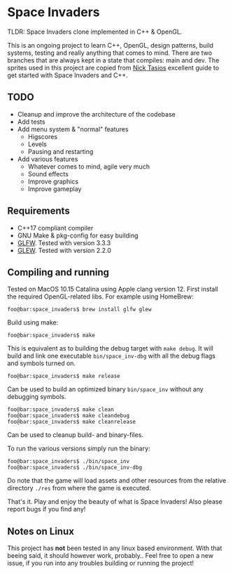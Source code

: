 # Space Invaders
TLDR: Space Invaders clone implemented in C++ & OpenGL.  

This is an ongoing project to learn C++, OpenGL, design patterns, build systems, testing and really anything that comes to mind. There are two branches that are always kept in a state that compiles: main and dev. The sprites used in this project are copied from [Nick Tasios](http://nicktasios.nl/posts/space-invaders-from-scratch-part-1.html) excellent guide to get started with Space Invaders and C++.

## TODO
* Cleanup and improve the architecture of the codebase
* Add tests
* Add menu system & "normal" features
  * Higscores
  * Levels
  * Pausing and restarting
* Add various features
  * Whatever comes to mind, agile very much
  * Sound effects
  * Improve graphics
  * Improve gameplay

## Requirements
* C++17 compliant compiler
* GNU Make & pkg-config for easy building
* [GLFW](https://www.glfw.org/index.html). Tested with version 3.3.3
* [GLEW](http://glew.sourceforge.net/). Tested with version 2.2.0

## Compiling and running
Tested on MacOS 10.15 Catalina using Apple clang version 12. First install the required OpenGL-related libs. For example using HomeBrew:
```console
foo@bar:space_invaders$ brew install glfw glew
```
Build using make:
```console
foo@bar:space_invaders$ make
```
This is equivalent as to building the debug target with `make debug`. It will build and link one executable `bin/space_inv-dbg` with all the debug flags and symbols turned on.
```console
foo@bar:space_invaders$ make release
```
Can be used to build an optimized binary `bin/space_inv` without any debugging symbols.
```console
foo@bar:space_invaders$ make clean
foo@bar:space_invaders$ make cleandebug
foo@bar:space_invaders$ make cleanrelease
```
Can be used to cleanup build- and binary-files.  

To run the various versions simply run the binary:
```console
foo@bar:space_invaders$ ./bin/space_inv
foo@bar:space_invaders$ ./bin/space_inv-dbg
```
Do note that the game will load assets and other resources from the relative directory `./res` from where the game is executed.  

That's it. Play and enjoy the beauty of what is Space Invaders! Also please report bugs if you find any!

## Notes on Linux
This project has **not** been tested in any linux based environment. With that beeing said, it should however work, probably.. Feel free to open a new issue, if you run into any troubles building or running the project!
